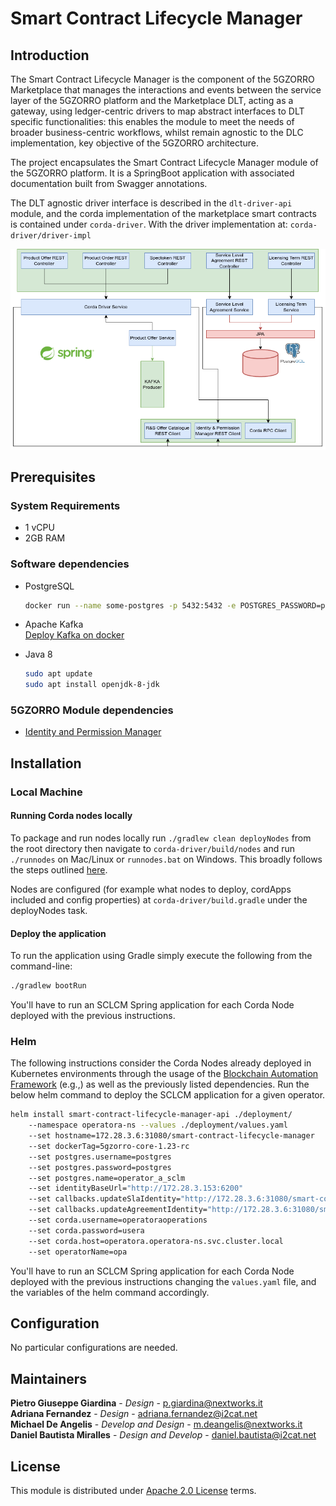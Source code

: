 # Smart Contract Lifecycle Manager

## Introduction
The Smart Contract Lifecycle Manager is the component of the 5GZORRO Marketplace that manages the interactions and 
events between the service layer of the 5GZORRO platform and the Marketplace DLT, acting as a gateway, 
using ledger-centric drivers to map abstract interfaces to DLT specific functionalities: this enables the module to 
meet the needs of broader business-centric workflows, whilst remain agnostic to the DLC implementation, key objective 
of the 5GZORRO architecture.

The project encapsulates the Smart Contract Lifecycle Manager module of the 5GZORRO platform.
It is a SpringBoot application with associated documentation built from Swagger annotations. 

The DLT agnostic driver interface is described in the `dlt-driver-api` module, and the corda 
implementation of the marketplace smart contracts is contained under `corda-driver`. With the 
driver implementation at: `corda-driver/driver-impl`

![sclcm architecture](docs/img/sclcm_architecture.png)

## Prerequisites

### System Requirements
- 1 vCPU
- 2GB RAM

### Software dependencies
- PostgreSQL </br>
  ```bash
  docker run --name some-postgres -p 5432:5432 -e POSTGRES_PASSWORD=postgres -d postgres
  ```
- Apache Kafka </br>
  [Deploy Kafka on docker](https://www.baeldung.com/ops/kafka-docker-setup)
  
- Java 8 </br>
  ```bash
  sudo apt update
  sudo apt install openjdk-8-jdk
  ```

### 5GZORRO Module dependencies
- [Identity and Permission Manager](https://github.com/5GZORRO/identity)

## Installation

### Local Machine
#### Running Corda nodes locally
To package and run nodes locally run `./gradlew clean deployNodes` from the root directory
then navigate to `corda-driver/build/nodes` and run `./runnodes` on Mac/Linux or `runnodes.bat` on
Windows. This broadly follows the steps 
outlined [here](https://docs.corda.net/docs/corda-os/4.6/generating-a-node.html).

Nodes are configured (for example what nodes to deploy, cordApps included and config properties)
at `corda-driver/build.gradle` under the deployNodes task.

#### Deploy the application
To run the application using Gradle simply execute the following from the command-line:
```bash
./gradlew bootRun
```

You'll have to run an SCLCM Spring application for each Corda Node deployed with the previous instructions.

### Helm
The following instructions consider the Corda Nodes already deployed in Kubernetes environments through
the usage of the [Blockchain Automation Framework](https://github.com/5GZORRO/blockchain-automation-framework-4.7)
(e.g.,) as well as the previously listed dependencies.
Run the below helm command to deploy the SCLCM application for a given operator.
```bash
helm install smart-contract-lifecycle-manager-api ./deployment/                 
    --namespace operatora-ns --values ./deployment/values.yaml             
    --set hostname=172.28.3.6:31080/smart-contract-lifecycle-manager             
    --set dockerTag=5gzorro-core-1.23-rc             
    --set postgres.username=postgres             
    --set postgres.password=postgres             
    --set postgres.name=operator_a_sclm            
    --set identityBaseUrl="http://172.28.3.153:6200"         
    --set callbacks.updateSlaIdentity="http://172.28.3.6:31080/smart-contract-lifecycle-manager/api/v1/service-level-agreement/%s/identity"            
    --set callbacks.updateAgreementIdentity="http://172.28.3.6:31080/smart-contract-lifecycle-manager/api/v1/agreement/%s/identity"             
    --set corda.username=operatoraoperations             
    --set corda.password=usera             
    --set corda.host=operatora.operatora-ns.svc.cluster.local             
    --set operatorName=opa
```

You'll have to run an SCLCM Spring application for each Corda Node deployed with the previous instructions changing 
the `values.yaml` file, and the variables of the helm command accordingly. 

## Configuration
No particular configurations are needed.

## Maintainers
**Pietro Giuseppe Giardina** - *Design* - p.giardina@nextworks.it </br>
**Adriana Fernandez** - *Design* - adriana.fernandez@i2cat.net </br>
**Michael De Angelis** - *Develop and Design* - m.deangelis@nextworks.it </br>
**Daniel Bautista Miralles** - *Design and Develop* - daniel.bautista@i2cat.net

## License
This module is distributed under [Apache 2.0 License](LICENSE) terms.